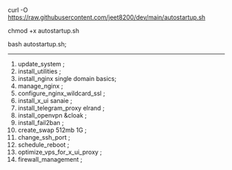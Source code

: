 curl -O https://raw.githubusercontent.com/jeet8200/dev/main/autostartup.sh

chmod +x autostartup.sh

bash autostartup.sh;

-------------------------------------
1) update_system ;
2) install_utilities ;
3) install_nginx single domain basics;
4) manage_nginx ;
5) configure_nginx_wildcard_ssl ;
6) install_x_ui sanaie ;
7) install_telegram_proxy elrand ;
8) install_openvpn &cloak ;
9) install_fail2ban ;
10) create_swap 512mb 1G ;
11) change_ssh_port ;
12) schedule_reboot ;
13) optimize_vps_for_x_ui_proxy ;
14) firewall_management ;
